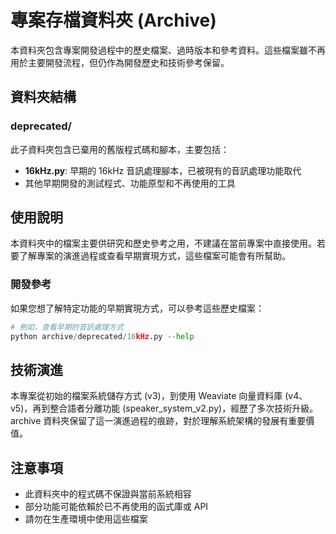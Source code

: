 # 專案存檔資料夾 (Archive)

本資料夾包含專案開發過程中的歷史檔案、過時版本和參考資料。這些檔案雖不再用於主要開發流程，但仍作為開發歷史和技術參考保留。

## 資料夾結構

### deprecated/

此子資料夾包含已棄用的舊版程式碼和腳本，主要包括：

- **16kHz.py**: 早期的 16kHz 音訊處理腳本，已被現有的音訊處理功能取代
- 其他早期開發的測試程式、功能原型和不再使用的工具

## 使用說明

本資料夾中的檔案主要供研究和歷史參考之用，不建議在當前專案中直接使用。若要了解專案的演進過程或查看早期實現方式，這些檔案可能會有所幫助。

### 開發參考

如果您想了解特定功能的早期實現方式，可以參考這些歷史檔案：

```python
# 例如，查看早期的音訊處理方式
python archive/deprecated/16kHz.py --help
```

## 技術演進

本專案從初始的檔案系統儲存方式 (v3)，到使用 Weaviate 向量資料庫 (v4、v5)，再到整合語者分離功能 (speaker_system_v2.py)，經歷了多次技術升級。archive 資料夾保留了這一演進過程的痕跡，對於理解系統架構的發展有重要價值。

## 注意事項

- 此資料夾中的程式碼不保證與當前系統相容
- 部分功能可能依賴於已不再使用的函式庫或 API
- 請勿在生產環境中使用這些檔案